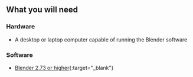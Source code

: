 ## What you will need

### Hardware

+ A desktop or laptop computer capable of running the Blender software

### Software

+ [Blender 2.73 or higher](https://www.blender.org/download/){:target="_blank"}
